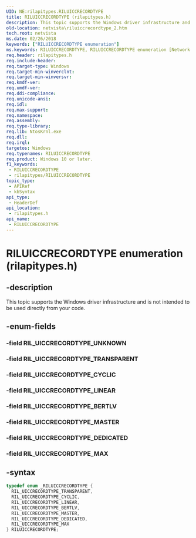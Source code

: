 ```yaml
---
UID: NE:rilapitypes.RILUICCRECORDTYPE
title: RILUICCRECORDTYPE (rilapitypes.h)
description: This topic supports the Windows driver infrastructure and is not intended to be used directly from your code.
old-location: netvista\riluiccrecordtype_2.htm
tech.root: netvista
ms.date: 02/26/2018
keywords: ["RILUICCRECORDTYPE enumeration"]
ms.keywords: RILUICCRECORDTYPE, RILUICCRECORDTYPE enumeration [Network Drivers Starting with Windows Vista], RIL_UICCRECORDTYPE_BERTLV, RIL_UICCRECORDTYPE_CYCLIC, RIL_UICCRECORDTYPE_DEDICATED, RIL_UICCRECORDTYPE_LINEAR, RIL_UICCRECORDTYPE_MASTER, RIL_UICCRECORDTYPE_MAX, RIL_UICCRECORDTYPE_TRANSPARENT, netvista.riluiccrecordtype_2, rilapitypes/RILUICCRECORDTYPE, rilapitypes/RIL_UICCRECORDTYPE_BERTLV, rilapitypes/RIL_UICCRECORDTYPE_CYCLIC, rilapitypes/RIL_UICCRECORDTYPE_DEDICATED, rilapitypes/RIL_UICCRECORDTYPE_LINEAR, rilapitypes/RIL_UICCRECORDTYPE_MASTER, rilapitypes/RIL_UICCRECORDTYPE_MAX, rilapitypes/RIL_UICCRECORDTYPE_TRANSPARENT
req.header: rilapitypes.h
req.include-header: 
req.target-type: Windows
req.target-min-winverclnt: 
req.target-min-winversvr: 
req.kmdf-ver: 
req.umdf-ver: 
req.ddi-compliance: 
req.unicode-ansi: 
req.idl: 
req.max-support: 
req.namespace: 
req.assembly: 
req.type-library: 
req.lib: NtosKrnl.exe
req.dll: 
req.irql: 
targetos: Windows
req.typenames: RILUICCRECORDTYPE
req.product: Windows 10 or later.
f1_keywords:
 - RILUICCRECORDTYPE
 - rilapitypes/RILUICCRECORDTYPE
topic_type:
 - APIRef
 - kbSyntax
api_type:
 - HeaderDef
api_location:
 - rilapitypes.h
api_name:
 - RILUICCRECORDTYPE
---
```


# RILUICCRECORDTYPE enumeration (rilapitypes.h)


## -description

This topic supports the Windows driver infrastructure and is not intended to be used directly from your code.

## -enum-fields

### -field RIL_UICCRECORDTYPE_UNKNOWN

### -field RIL_UICCRECORDTYPE_TRANSPARENT

### -field RIL_UICCRECORDTYPE_CYCLIC

### -field RIL_UICCRECORDTYPE_LINEAR

### -field RIL_UICCRECORDTYPE_BERTLV

### -field RIL_UICCRECORDTYPE_MASTER

### -field RIL_UICCRECORDTYPE_DEDICATED

### -field RIL_UICCRECORDTYPE_MAX

## -syntax

```cpp
typedef enum _RILUICCRECORDTYPE {
  RIL_UICCRECORDTYPE_TRANSPARENT,
  RIL_UICCRECORDTYPE_CYCLIC,
  RIL_UICCRECORDTYPE_LINEAR,
  RIL_UICCRECORDTYPE_BERTLV,
  RIL_UICCRECORDTYPE_MASTER,
  RIL_UICCRECORDTYPE_DEDICATED,
  RIL_UICCRECORDTYPE_MAX
} RILUICCRECORDTYPE;
```

